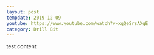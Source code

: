 ```yaml
---
layout: post
tempdate: 2019-12-09
youtube: https://www.youtube.com/watch?v=xgQeSrsAXgE
category: Drill Bit
---
```

test content